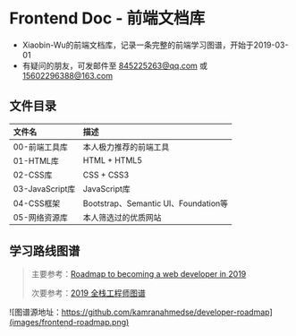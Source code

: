 # Frontend Doc - 前端文档库

- Xiaobin-Wu的前端文档库，记录一条完整的前端学习图谱，开始于2019-03-01
- 有疑问的朋友，可发邮件至 845225263@qq.com 或 15602296388@163.com

## 文件目录
 | 文件名          | 描述                                 |
 | :-------------- | :----------------------------------- |
 | 00-前端工具库   | 本人极力推荐的前端工具               |
 | 01-HTML库       | HTML + HTML5                         |
 | 02-CSS库        | CSS + CSS3                           |
 | 03-JavaScript库 | JavaScript库                         |
 | 04-CSS框架      | Bootstrap、Semantic UI、Foundation等 |
 | 05-网络资源库   | 本人筛选过的优质网站                 |

## 学习路线图谱

> 主要参考：[Roadmap to becoming a web developer in 2019](https://github.com/kamranahmedse/developer-roadmap)
> 
> 次要参考：[2019 全栈工程师图谱](https://mp.weixin.qq.com/s?__biz=MjM5MTMyMzMxMw==&mid=2650475745&idx=1&sn=6b7e53ed11cac416560875c0c0d4ecc6&chksm=beb8e93f89cf602913c9993f8fd7d25eda6b025e27d5a838793905522534c4124392abf3ada5&mpshare=1&scene=1&srcid=&key=331563cb6b230b538e3a910abda8b95493aac0993edc6ff08c35dc4243b5531b57ae66c01cf14bc3cca39f76ee55db078b47bd7c380ac752bc37dfbf6619dc657f7c7c7aba3f156e9f70ad94a4d1fd67&ascene=1&uin=NzczMzg5NjM4&devicetype=Windows+10&version=62060728&lang=zh_CN&pass_ticket=ANiwvroCEp6XcN5e39SpjfQga3JjXlcEoOEq6PZmGpavlnYSYa1DQlAx0QLxywsA)

![图谱源地址：https://github.com/kamranahmedse/developer-roadmap](images/frontend-roadmap.png)
